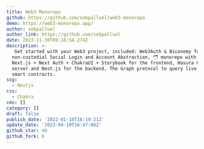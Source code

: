 ```yaml
---
title: Web3 Monorepo
github: https://github.com/sebpalluel/web3-monorepo
demo: https://web3-monorepo.app/
author: sebpalluel
author_link: https://github.com/sebpalluel
date: 2023-11-30T09:16:54.274Z
description: >-
  ️ Get started with your Web3 project, included: Web3Auth & Biconomy for
  non-custodial Social Login and Account Abstraction, 🗂 monorepo with NX,
  Next.js + Next Auth + ChakraUI + Storybook for the frontend, Hasura GraphQL
  server and Nest.js for the backend, The Graph protocol to query live data from
  smart contracts.
ssg:
  - Nextjs
css:
  - Chakra
cms: []
category: []
draft: false
publish_date: '2022-01-10T16:19:21Z'
update_date: '2023-04-10T16:47:08Z'
github_star: 40
github_fork: 6
---
```

